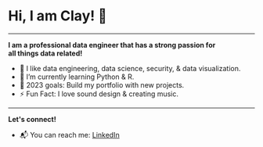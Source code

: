 **<h1>Hi, I am Clay! <span class="wave">👋</span></h1>**

______________

**I am a professional data engineer that has a strong passion for <br>
all things data related!**

- :test_tube: I like data engineering, data science, security, & data visualization.
- 🌱 I’m currently learning Python & R.
- 📗 2023 goals: Build my portfolio with new projects.
- ⚡ Fun Fact: I love sound design & creating music.
<!--- - 💼 Some of my projects: <a href="https://github.com/claydoers/Portfolio">Portfolio</a> --->

_______________

**Let's connect!**
- 📬 You can reach me: <a href="https://www.linkedin.com/in/clay-doerschlag-674540124/">LinkedIn</a>

<!---
claydoers/claydoers is a ✨ special ✨ repository because its `README.md` (this file) appears on your GitHub profile.
You can click the Preview link to take a look at your changes.
--->
